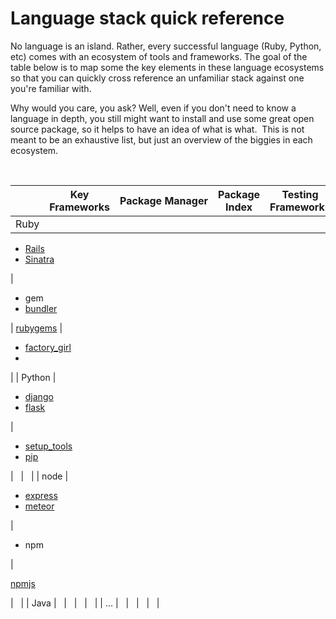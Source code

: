 
# Language stack quick reference

No language is an island. Rather, every successful language (Ruby, Python, etc) comes with an ecosystem of tools and frameworks. The goal of the table below is to map some the key elements in these language ecosystems so that you can quickly cross reference an unfamiliar stack against one you're familiar with.

Why would you care, you ask? Well, even if you don't need to know a language in depth, you still might want to install and use some great open source package, so it helps to have an idea of what is what.  This is not meant to be an exhaustive list, but just an overview of the biggies in each ecosystem.

 

|   | Key Frameworks | Package Manager | Package Index | Testing Frameworks |
| --- | --- | --- | --- | --- |
| Ruby |  
- [Rails](http://rubyonrails.org/ "")
- [Sinatra](http://www.sinatrarb.com/)

|  
- gem
- [bundler](http://bundler.io/)

| [rubygems](http://rubygems.org/ "") |  
- [factory\_girl](https://github.com/thoughtbot/factory_girl "")
-  

|
| Python |  
- [django](https://www.djangoproject.com/)
- [flask](http://flask.pocoo.org/)

|  
- [setup\_tools](https://pypi.python.org/pypi/setuptools)
- [pip](https://pypi.python.org/pypi/pip)

|   |   |
| node |  
- [express](http://expressjs.com/)
- [meteor](https://www.meteor.com/)

|  
- npm

|  

[npmjs](https://npmjs.org/ "")

  |   |
| Java |   |   |   |   |
| ... |   |   |   |   |

 

 
